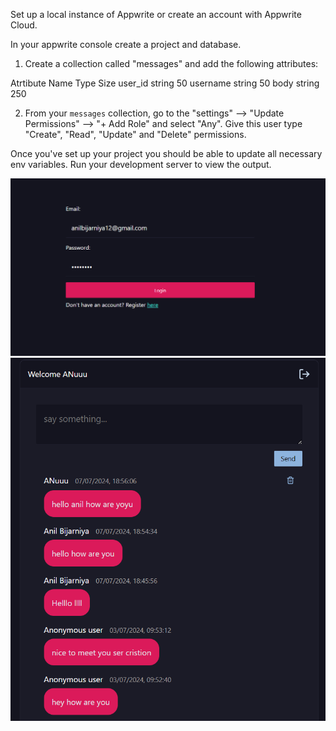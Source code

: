 Set up a local instance of Appwrite or create an account with Appwrite Cloud.

In your appwrite console create a project and database.

1. Create a collection called "messages" and add the following attributes:
   
Atrtibute Name	Type	Size
user_id	       string	 50
username	     string	 50
body	         string	 250

2. From your `messages` collection, go to the "settings" --> "Update Permissions" --> "+ Add Role" and select "Any". Give this user type "Create", "Read", "Update" and "Delete" permissions.

Once you've set up your project you should be able to update all necessary env variables. Run your development server to view the output.

![alt text](https://github.com/anil1047/Chatapp/blob/main/Demo1.png)
![alt text](https://github.com/anil1047/Chatapp/blob/main/Demo2.png)
